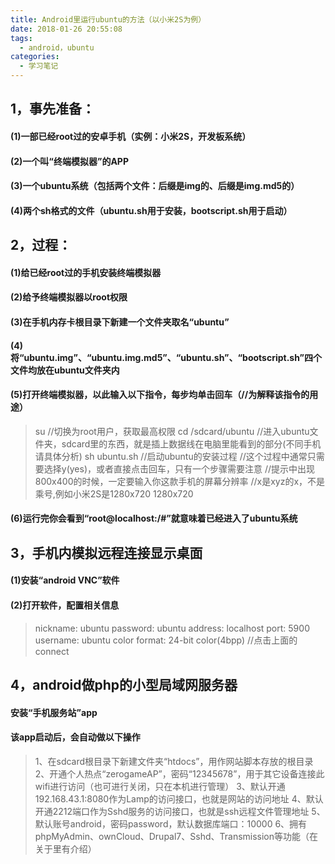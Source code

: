```yaml
---
title: Android里运行ubuntu的方法（以小米2S为例）
date: 2018-01-26 20:55:08
tags:
  - android，ubuntu
categories:
  - 学习笔记
---
```


## 1，事先准备：
#### (1)一部已经root过的安卓手机（实例：小米2S，开发板系统）
#### (2)一个叫“终端模拟器”的APP
#### (3)一个ubuntu系统（包括两个文件：后缀是img的、后缀是img.md5的）
#### (4)两个sh格式的文件（ubuntu.sh用于安装，bootscript.sh用于启动）
<!--more-->

## 2，过程：
#### (1)给已经root过的手机安装终端模拟器
#### (2)给予终端模拟器以root权限
#### (3)在手机内存卡根目录下新建一个文件夹取名“ubuntu”
#### (4)将“ubuntu.img”、“ubuntu.img.md5”、“ubuntu.sh”、“bootscript.sh”四个文件均放在ubuntu文件夹内
#### (5)打开终端模拟器，以此输入以下指令，每步均单击回车（//为解释该指令的用途）

> su
> //切换为root用户，获取最高权限
> cd /sdcard/ubuntu
> //进入ubuntu文件夹，sdcard里的东西，就是插上数据线在电脑里能看到的部分(不同手机请具体分析)
> sh ubuntu.sh
> //启动ubuntu的安装过程
> //这个过程中通常只需要选择y(yes)，或者直接点击回车，只有一个步骤需要注意
> //提示中出现800x400的时候，一定要输入你这款手机的屏幕分辨率
> //x是xyz的x，不是乘号,例如小米2S是1280x720
> 1280x720

#### (6)运行完你会看到“root@localhost:/#”就意味着已经进入了ubuntu系统

## 3，手机内模拟远程连接显示桌面
#### (1)安装“android VNC”软件
#### (2)打开软件，配置相关信息
> nickname: ubuntu
> password: ubuntu
> address: localhost
> port: 5900
> username: ubuntu
> color format: 24-bit color(4bpp)
> //点击上面的connect

## 4，android做php的小型局域网服务器
#### 安装“手机服务站”app
#### 该app启动后，会自动做以下操作
> 1、在sdcard根目录下新建文件夹“htdocs”，用作网站脚本存放的根目录
> 2、开通个人热点“zerogameAP”，密码“12345678”，用于其它设备连接此wifi进行访问（也可进行关闭，只在本机进行管理）
> 3、默认开通192.168.43.1:8080作为Lamp的访问接口，也就是网站的访问地址
> 4、默认开通2212端口作为Sshd服务的访问接口，也就是ssh远程文件管理地址
> 5、默认账号android，密码password，默认数据库端口：10000
> 6、拥有phpMyAdmin、ownCloud、Drupal7、Sshd、Transmission等功能（在关于里有介绍）